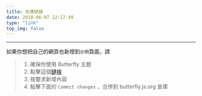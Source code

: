 ```yaml
---
title: 友情链接
date: 2018-06-07 22:17:49
type: "link"
top_img: false
---
```


***

如果你想把自己的網頁也新增到`示例`頁面，請


>1. 確保你使用 Butterfly 主題
>2. 點擊這個[鏈接](https://github.com/jerryc127/butterfly.js.org/edit/main/source/_data/link.yml)
>3. 按要求新增內容
>4. 點擊下面的 `Commit changes` ，合併到 butterfly.js.org 倉庫

